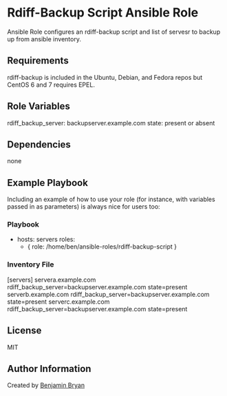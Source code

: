 Rdiff-Backup Script Ansible Role
=========

Ansible Role configures an rdiff-backup script and list of servesr to backup up from ansible inventory.

Requirements
------------

rdiff-backup is included in the Ubuntu, Debian, and Fedora repos but CentOS 6 and 7 requires EPEL.

Role Variables
--------------

rdiff_backup_server: backupserver.example.com
state: present or absent

Dependencies
------------

none

Example Playbook
----------------

Including an example of how to use your role (for instance, with variables passed in as parameters) is always nice for users too:


### Playbook

- hosts: servers
  roles:
     - { role: /home/ben/ansible-roles/rdiff-backup-script }

### Inventory File

[servers]
servera.example.com rdiff_backup_server=backupserver.example.com state=present
serverb.example.com rdiff_backup_server=backupserver.example.com state=present
serverc.example.com rdiff_backup_server=backupserver.example.com state=present

License
-------

MIT

Author Information
------------------

Created by [Benjamin Bryan](http://b3n.org)

